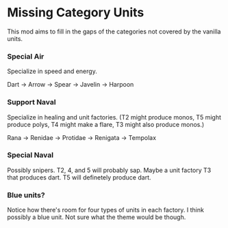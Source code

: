 # Missing Category Units
This mod aims to fill in the gaps of the categories not covered by the vanilla units.

### Special Air
Specialize in speed and energy.

Dart -> Arrow -> Spear -> Javelin -> Harpoon

### Support Naval
Specialize in healing and unit factories. (T2 might produce monos, T5 might produce polys, T4 might make a flare, T3 might also produce monos.)

Rana -> Renidae -> Protidae -> Renigata -> Tempolax

### Special Naval
Possibly snipers. T2, 4, and 5 will probably sap. Maybe a unit factory T3 that produces dart. T5 will definetely produce dart.


### Blue units?
Notice how there's room for four types of units in each factory. I think possibly a blue unit. Not sure what the theme would be though.
